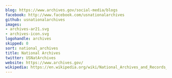 ```yaml
---
blog: https://www.archives.gov/social-media/blogs
facebook: http://www.facebook.com/usnationalarchives
github: usnationalarchives
images:
- archives-ar21.svg
- archives-icon.svg
logohandle: archives
skipped: 0
sort: national_archives
title: National Archives
twitter: USNatArchives
website: https://www.archives.gov/
wikipedia: https://en.wikipedia.org/wiki/National_Archives_and_Records_Administration
---
```

